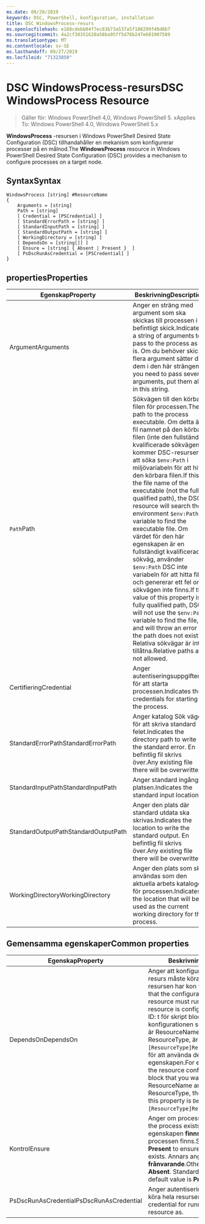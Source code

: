 ```yaml
---
ms.date: 09/20/2019
keywords: DSC, PowerShell, konfiguration, installation
title: DSC WindowsProcess-resurs
ms.openlocfilehash: e168cdebb04f7ec83b73a537a5f188299f40d8b7
ms.sourcegitcommit: 4a2cf30351620a58ba95ff5d76b247e601907589
ms.translationtype: MT
ms.contentlocale: sv-SE
ms.lasthandoff: 09/27/2019
ms.locfileid: "71323850"
---
```

# <a name="dsc-windowsprocess-resource"></a><span data-ttu-id="8599a-103">DSC WindowsProcess-resurs</span><span class="sxs-lookup"><span data-stu-id="8599a-103">DSC WindowsProcess Resource</span></span>

> <span data-ttu-id="8599a-104">Gäller för: Windows PowerShell 4,0, Windows PowerShell 5. x</span><span class="sxs-lookup"><span data-stu-id="8599a-104">Applies To: Windows PowerShell 4.0, Windows PowerShell 5.x</span></span>

<span data-ttu-id="8599a-105">**WindowsProcess** -resursen i Windows PowerShell Desired State Configuration (DSC) tillhandahåller en mekanism som konfigurerar processer på en målnod.</span><span class="sxs-lookup"><span data-stu-id="8599a-105">The **WindowsProcess** resource in Windows PowerShell Desired State Configuration (DSC) provides a mechanism to configure processes on a target node.</span></span>

## <a name="syntax"></a><span data-ttu-id="8599a-106">Syntax</span><span class="sxs-lookup"><span data-stu-id="8599a-106">Syntax</span></span>

```Syntax
WindowsProcess [string] #ResourceName
{
    Arguments = [string]
    Path = [string]
    [ Credential = [PSCredential] ]
    [ StandardErrorPath = [string] ]
    [ StandardInputPath = [string] ]
    [ StandardOutputPath = [string] ]
    [ WorkingDirectory = [string] ]
    [ DependsOn = [string[]] ]
    [ Ensure = [string] { Absent | Present }  ]
    [ PsDscRunAsCredential = [PSCredential] ]
}
```

## <a name="properties"></a><span data-ttu-id="8599a-107">properties</span><span class="sxs-lookup"><span data-stu-id="8599a-107">Properties</span></span>

|<span data-ttu-id="8599a-108">Egenskap</span><span class="sxs-lookup"><span data-stu-id="8599a-108">Property</span></span> |<span data-ttu-id="8599a-109">Beskrivning</span><span class="sxs-lookup"><span data-stu-id="8599a-109">Description</span></span> |
|---|---|
|<span data-ttu-id="8599a-110">Argument</span><span class="sxs-lookup"><span data-stu-id="8599a-110">Arguments</span></span> |<span data-ttu-id="8599a-111">Anger en sträng med argument som ska skickas till processen i befintligt skick.</span><span class="sxs-lookup"><span data-stu-id="8599a-111">Indicates a string of arguments to pass to the process as-is.</span></span> <span data-ttu-id="8599a-112">Om du behöver skicka flera argument sätter du dem i den här strängen.</span><span class="sxs-lookup"><span data-stu-id="8599a-112">If you need to pass several arguments, put them all in this string.</span></span> |
|<span data-ttu-id="8599a-113">`Path`</span><span class="sxs-lookup"><span data-stu-id="8599a-113">Path</span></span> |<span data-ttu-id="8599a-114">Sökvägen till den körbara filen för processen.</span><span class="sxs-lookup"><span data-stu-id="8599a-114">The path to the process executable.</span></span> <span data-ttu-id="8599a-115">Om detta är fil namnet på den körbara filen (inte den fullständigt kvalificerade sökvägen) kommer DSC-resursen att söka `$env:Path` i miljövariabeln för att hitta den körbara filen.</span><span class="sxs-lookup"><span data-stu-id="8599a-115">If this the file name of the executable (not the fully qualified path), the DSC resource will search the environment `$env:Path` variable to find the executable file.</span></span> <span data-ttu-id="8599a-116">Om värdet för den här egenskapen är en fullständigt kvalificerad sökväg, använder `$env:Path` DSC inte variabeln för att hitta filen och genererar ett fel om sökvägen inte finns.</span><span class="sxs-lookup"><span data-stu-id="8599a-116">If the value of this property is a fully qualified path, DSC will not use the `$env:Path` variable to find the file, and will throw an error if the path does not exist.</span></span> <span data-ttu-id="8599a-117">Relativa sökvägar är inte tillåtna.</span><span class="sxs-lookup"><span data-stu-id="8599a-117">Relative paths are not allowed.</span></span> |
|<span data-ttu-id="8599a-118">Certifiering</span><span class="sxs-lookup"><span data-stu-id="8599a-118">Credential</span></span> |<span data-ttu-id="8599a-119">Anger autentiseringsuppgifterna för att starta processen.</span><span class="sxs-lookup"><span data-stu-id="8599a-119">Indicates the credentials for starting the process.</span></span> |
|<span data-ttu-id="8599a-120">StandardErrorPath</span><span class="sxs-lookup"><span data-stu-id="8599a-120">StandardErrorPath</span></span> |<span data-ttu-id="8599a-121">Anger katalog Sök vägen för att skriva standard felet.</span><span class="sxs-lookup"><span data-stu-id="8599a-121">Indicates the directory path to write the standard error.</span></span> <span data-ttu-id="8599a-122">En befintlig fil skrivs över.</span><span class="sxs-lookup"><span data-stu-id="8599a-122">Any existing file there will be overwritten.</span></span> |
|<span data-ttu-id="8599a-123">StandardInputPath</span><span class="sxs-lookup"><span data-stu-id="8599a-123">StandardInputPath</span></span> |<span data-ttu-id="8599a-124">Anger standard ingångs platsen.</span><span class="sxs-lookup"><span data-stu-id="8599a-124">Indicates the standard input location.</span></span> |
|<span data-ttu-id="8599a-125">StandardOutputPath</span><span class="sxs-lookup"><span data-stu-id="8599a-125">StandardOutputPath</span></span> |<span data-ttu-id="8599a-126">Anger den plats där standard utdata ska skrivas.</span><span class="sxs-lookup"><span data-stu-id="8599a-126">Indicates the location to write the standard output.</span></span> <span data-ttu-id="8599a-127">En befintlig fil skrivs över.</span><span class="sxs-lookup"><span data-stu-id="8599a-127">Any existing file there will be overwritten.</span></span> |
|<span data-ttu-id="8599a-128">WorkingDirectory</span><span class="sxs-lookup"><span data-stu-id="8599a-128">WorkingDirectory</span></span> |<span data-ttu-id="8599a-129">Anger den plats som ska användas som den aktuella arbets katalogen för processen.</span><span class="sxs-lookup"><span data-stu-id="8599a-129">Indicates the location that will be used as the current working directory for the process.</span></span> |

## <a name="common-properties"></a><span data-ttu-id="8599a-130">Gemensamma egenskaper</span><span class="sxs-lookup"><span data-stu-id="8599a-130">Common properties</span></span>

|<span data-ttu-id="8599a-131">Egenskap</span><span class="sxs-lookup"><span data-stu-id="8599a-131">Property</span></span> |<span data-ttu-id="8599a-132">Beskrivning</span><span class="sxs-lookup"><span data-stu-id="8599a-132">Description</span></span> |
|---|---|
|<span data-ttu-id="8599a-133">DependsOn</span><span class="sxs-lookup"><span data-stu-id="8599a-133">DependsOn</span></span> |<span data-ttu-id="8599a-134">Anger att konfigurationen av en annan resurs måste köras innan den här resursen har kon figurer ATS.</span><span class="sxs-lookup"><span data-stu-id="8599a-134">Indicates that the configuration of another resource must run before this resource is configured.</span></span> <span data-ttu-id="8599a-135">Exempel: om ID: t för skript blocket för resurs konfigurationen som du vill köra först är ResourceName och dess typ är ResourceType, är `DependsOn = "[ResourceType]ResourceName"`syntaxen för att använda den här egenskapen.</span><span class="sxs-lookup"><span data-stu-id="8599a-135">For example, if the ID of the resource configuration script block that you want to run first is ResourceName and its type is ResourceType, the syntax for using this property is `DependsOn = "[ResourceType]ResourceName"`.</span></span> |
|<span data-ttu-id="8599a-136">Kontrol</span><span class="sxs-lookup"><span data-stu-id="8599a-136">Ensure</span></span> |<span data-ttu-id="8599a-137">Anger om processen finns.</span><span class="sxs-lookup"><span data-stu-id="8599a-137">Indicates if the process exists.</span></span> <span data-ttu-id="8599a-138">Ange att den här egenskapen **finns** för att se till att processen finns.</span><span class="sxs-lookup"><span data-stu-id="8599a-138">Set this property to **Present** to ensure that the process exists.</span></span> <span data-ttu-id="8599a-139">Annars anger du det som **frånvarande**.</span><span class="sxs-lookup"><span data-stu-id="8599a-139">Otherwise, set it to **Absent**.</span></span> <span data-ttu-id="8599a-140">Standardvärdet finns **.**</span><span class="sxs-lookup"><span data-stu-id="8599a-140">The default value is **Present**.</span></span> |
|<span data-ttu-id="8599a-141">PsDscRunAsCredential</span><span class="sxs-lookup"><span data-stu-id="8599a-141">PsDscRunAsCredential</span></span> |<span data-ttu-id="8599a-142">Anger autentiseringsuppgifter för att köra hela resursen som.</span><span class="sxs-lookup"><span data-stu-id="8599a-142">Sets the credential for running the entire resource as.</span></span> |